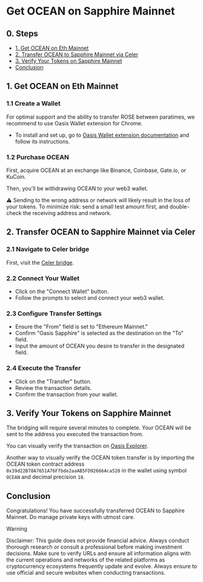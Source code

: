 # Get OCEAN on Sapphire Mainnet

## 0. Steps

- [1. Get OCEAN on Eth Mainnet](#1-get-ocean-on-eth-mainnet)
- [2. Transfer OCEAN to Sapphire Mainnet via Celer](#2-transfer-ocean-to-sapphire-mainnet-via-celer)
- [3. Verify Your Tokens on Sapphire Mainnet](#3-verify-your-tokens-on-sapphire-mainnet)
- [Conclusion](#conclusion)

## 1. Get OCEAN on Eth Mainnet

### 1.1 Create a Wallet

For optimal support and the ability to transfer ROSE between paratimes, we recommend to use Oasis Wallet extension for Chrome.

- To install and set up, go to [Oasis Wallet extension documentation](https://docs.oasis.io/general/manage-tokens/oasis-wallets/browser-extension/#install-the-oasis-wallet-via-chrome-web-store) and follow its instructions.

### 1.2 Purchase OCEAN

First, acquire OCEAN at an exchange like Binance, Coinbase, Gate.io, or KuCoin.

Then, you'll be withdrawing OCEAN to your web3 wallet.

⚠️ Sending to the wrong address or network will likely result in the loss of your tokens. To minimize risk: send a small test amount first, and double-check the receiving address and network.

## 2. Transfer OCEAN to Sapphire Mainnet via Celer

### 2.1 Navigate to Celer bridge

First, visit the [Celer bridge](https://cbridge.celer.network/1/23294/OCEAN).

### 2.2 Connect Your Wallet

- Click on the "Connect Wallet" button.
- Follow the prompts to select and connect your web3 wallet.

### 2.3 Configure Transfer Settings

- Ensure the "From" field is set to "Ethereum Mainnet."
- Confirm "Oasis Sapphire" is selected as the destination on the "To" field.
- Input the amount of OCEAN you desire to transfer in the designated field.

### 2.4 Execute the Transfer

- Click on the "Transfer" button.
- Review the transaction details.
- Confirm the transaction from your wallet.

## 3. Verify Your Tokens on Sapphire Mainnet

The bridging will require several minutes to complete. Your OCEAN will be sent to the address you executed the transaction from.

You can visually verify the transaction on [Oasis Explorer](https://explorer.sapphire.oasis.io/address/0x39d22B78A7651A76Ffbde2aaAB5FD92666Aca520/transactions).

Another way to visually verify the OCEAN token transfer is by importing the OCEAN token contract address `0x39d22B78A7651A76Ffbde2aaAB5FD92666Aca520` in the wallet using symbol `OCEAN` and decimal precision `18`.

## Conclusion

Congratulations! You have successfully transferred OCEAN to Sapphire Mainnet. Do manage private keys with utmost care.

> [!WARNING]
> Disclaimer: This guide does not provide financial advice. Always conduct thorough research or consult a professional before making investment decisions. Make sure to verify URLs and ensure all information aligns with the current operations and networks of the related platforms as cryptocurrency ecosystems frequently update and evolve. Always ensure to use official and secure websites when conducting transactions.